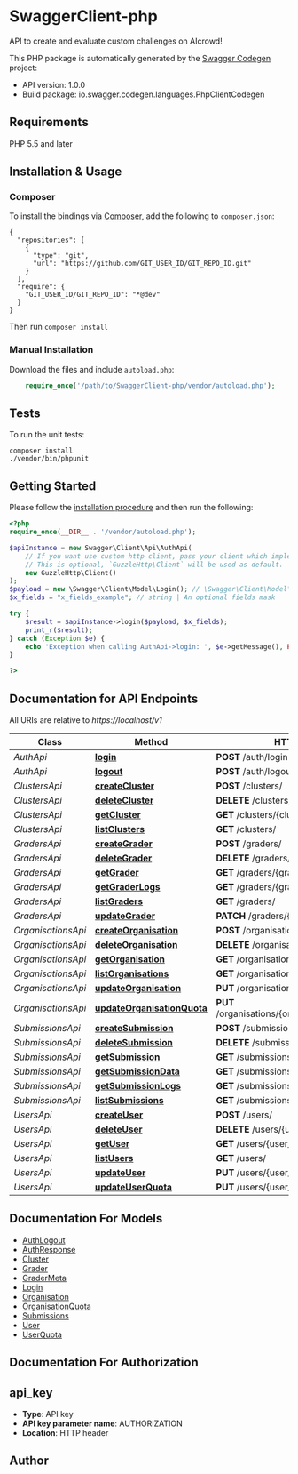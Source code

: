 # SwaggerClient-php
API to create and evaluate custom challenges on AIcrowd!

This PHP package is automatically generated by the [Swagger Codegen](https://github.com/swagger-api/swagger-codegen) project:

- API version: 1.0.0
- Build package: io.swagger.codegen.languages.PhpClientCodegen

## Requirements

PHP 5.5 and later

## Installation & Usage
### Composer

To install the bindings via [Composer](http://getcomposer.org/), add the following to `composer.json`:

```
{
  "repositories": [
    {
      "type": "git",
      "url": "https://github.com/GIT_USER_ID/GIT_REPO_ID.git"
    }
  ],
  "require": {
    "GIT_USER_ID/GIT_REPO_ID": "*@dev"
  }
}
```

Then run `composer install`

### Manual Installation

Download the files and include `autoload.php`:

```php
    require_once('/path/to/SwaggerClient-php/vendor/autoload.php');
```

## Tests

To run the unit tests:

```
composer install
./vendor/bin/phpunit
```

## Getting Started

Please follow the [installation procedure](#installation--usage) and then run the following:

```php
<?php
require_once(__DIR__ . '/vendor/autoload.php');

$apiInstance = new Swagger\Client\Api\AuthApi(
    // If you want use custom http client, pass your client which implements `GuzzleHttp\ClientInterface`.
    // This is optional, `GuzzleHttp\Client` will be used as default.
    new GuzzleHttp\Client()
);
$payload = new \Swagger\Client\Model\Login(); // \Swagger\Client\Model\Login | 
$x_fields = "x_fields_example"; // string | An optional fields mask

try {
    $result = $apiInstance->login($payload, $x_fields);
    print_r($result);
} catch (Exception $e) {
    echo 'Exception when calling AuthApi->login: ', $e->getMessage(), PHP_EOL;
}

?>
```

## Documentation for API Endpoints

All URIs are relative to *https://localhost/v1*

Class | Method | HTTP request | Description
------------ | ------------- | ------------- | -------------
*AuthApi* | [**login**](docs/Api/AuthApi.md#login) | **POST** /auth/login | 
*AuthApi* | [**logout**](docs/Api/AuthApi.md#logout) | **POST** /auth/logout | 
*ClustersApi* | [**createCluster**](docs/Api/ClustersApi.md#createcluster) | **POST** /clusters/ | 
*ClustersApi* | [**deleteCluster**](docs/Api/ClustersApi.md#deletecluster) | **DELETE** /clusters/{cluster_id} | 
*ClustersApi* | [**getCluster**](docs/Api/ClustersApi.md#getcluster) | **GET** /clusters/{cluster_id} | 
*ClustersApi* | [**listClusters**](docs/Api/ClustersApi.md#listclusters) | **GET** /clusters/ | 
*GradersApi* | [**createGrader**](docs/Api/GradersApi.md#creategrader) | **POST** /graders/ | 
*GradersApi* | [**deleteGrader**](docs/Api/GradersApi.md#deletegrader) | **DELETE** /graders/{grader_id} | 
*GradersApi* | [**getGrader**](docs/Api/GradersApi.md#getgrader) | **GET** /graders/{grader_id} | 
*GradersApi* | [**getGraderLogs**](docs/Api/GradersApi.md#getgraderlogs) | **GET** /graders/{grader_id}/logs | 
*GradersApi* | [**listGraders**](docs/Api/GradersApi.md#listgraders) | **GET** /graders/ | 
*GradersApi* | [**updateGrader**](docs/Api/GradersApi.md#updategrader) | **PATCH** /graders/{grader_id} | 
*OrganisationsApi* | [**createOrganisation**](docs/Api/OrganisationsApi.md#createorganisation) | **POST** /organisations/ | 
*OrganisationsApi* | [**deleteOrganisation**](docs/Api/OrganisationsApi.md#deleteorganisation) | **DELETE** /organisations/{organisation_id} | 
*OrganisationsApi* | [**getOrganisation**](docs/Api/OrganisationsApi.md#getorganisation) | **GET** /organisations/{organisation_id} | 
*OrganisationsApi* | [**listOrganisations**](docs/Api/OrganisationsApi.md#listorganisations) | **GET** /organisations/ | 
*OrganisationsApi* | [**updateOrganisation**](docs/Api/OrganisationsApi.md#updateorganisation) | **PUT** /organisations/{organisation_id} | 
*OrganisationsApi* | [**updateOrganisationQuota**](docs/Api/OrganisationsApi.md#updateorganisationquota) | **PUT** /organisations/{organisation_id}/addquota | 
*SubmissionsApi* | [**createSubmission**](docs/Api/SubmissionsApi.md#createsubmission) | **POST** /submissions/ | 
*SubmissionsApi* | [**deleteSubmission**](docs/Api/SubmissionsApi.md#deletesubmission) | **DELETE** /submissions/{submission_id} | 
*SubmissionsApi* | [**getSubmission**](docs/Api/SubmissionsApi.md#getsubmission) | **GET** /submissions/{submission_id} | 
*SubmissionsApi* | [**getSubmissionData**](docs/Api/SubmissionsApi.md#getsubmissiondata) | **GET** /submissions/{submission_id}/data | 
*SubmissionsApi* | [**getSubmissionLogs**](docs/Api/SubmissionsApi.md#getsubmissionlogs) | **GET** /submissions/{submission_id}/logs | 
*SubmissionsApi* | [**listSubmissions**](docs/Api/SubmissionsApi.md#listsubmissions) | **GET** /submissions/ | 
*UsersApi* | [**createUser**](docs/Api/UsersApi.md#createuser) | **POST** /users/ | 
*UsersApi* | [**deleteUser**](docs/Api/UsersApi.md#deleteuser) | **DELETE** /users/{user_id} | 
*UsersApi* | [**getUser**](docs/Api/UsersApi.md#getuser) | **GET** /users/{user_id} | 
*UsersApi* | [**listUsers**](docs/Api/UsersApi.md#listusers) | **GET** /users/ | 
*UsersApi* | [**updateUser**](docs/Api/UsersApi.md#updateuser) | **PUT** /users/{user_id} | 
*UsersApi* | [**updateUserQuota**](docs/Api/UsersApi.md#updateuserquota) | **PUT** /users/{user_id}/addquota | 


## Documentation For Models

 - [AuthLogout](docs/Model/AuthLogout.md)
 - [AuthResponse](docs/Model/AuthResponse.md)
 - [Cluster](docs/Model/Cluster.md)
 - [Grader](docs/Model/Grader.md)
 - [GraderMeta](docs/Model/GraderMeta.md)
 - [Login](docs/Model/Login.md)
 - [Organisation](docs/Model/Organisation.md)
 - [OrganisationQuota](docs/Model/OrganisationQuota.md)
 - [Submissions](docs/Model/Submissions.md)
 - [User](docs/Model/User.md)
 - [UserQuota](docs/Model/UserQuota.md)


## Documentation For Authorization


## api_key

- **Type**: API key
- **API key parameter name**: AUTHORIZATION
- **Location**: HTTP header


## Author




